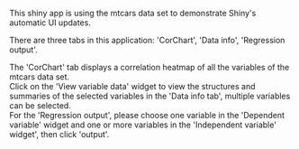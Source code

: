 This shiny app is using the mtcars data set to demonstrate Shiny's automatic UI updates.  
  
There are three tabs in this application: 'CorChart', 'Data info', 'Regression output'.  
  
The 'CorChart' tab displays a correlation heatmap of all the variables of the mtcars data set.  
Click on the 'View variable data' widget to view the structures and summaries of the selected variables in the 'Data info tab', multiple variables can be selected.   
For the 'Regression output', please choose one variable in the 'Dependent variable' widget and one or more variables in the 'Independent variable' widget', then click 'output'.
